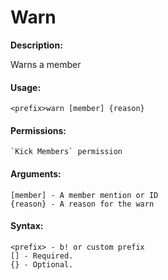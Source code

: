 # Warn

**Description:**

Warns a member

#### Usage:

```
<prefix>warn [member] {reason}
```

#### Permissions:

```
`Kick Members` permission
```

#### Arguments:

```
[member] - A member mention or ID
{reason} - A reason for the warn
```

#### Syntax:

```
<prefix> - b! or custom prefix
[] - Required.
{} - Optional.
```
